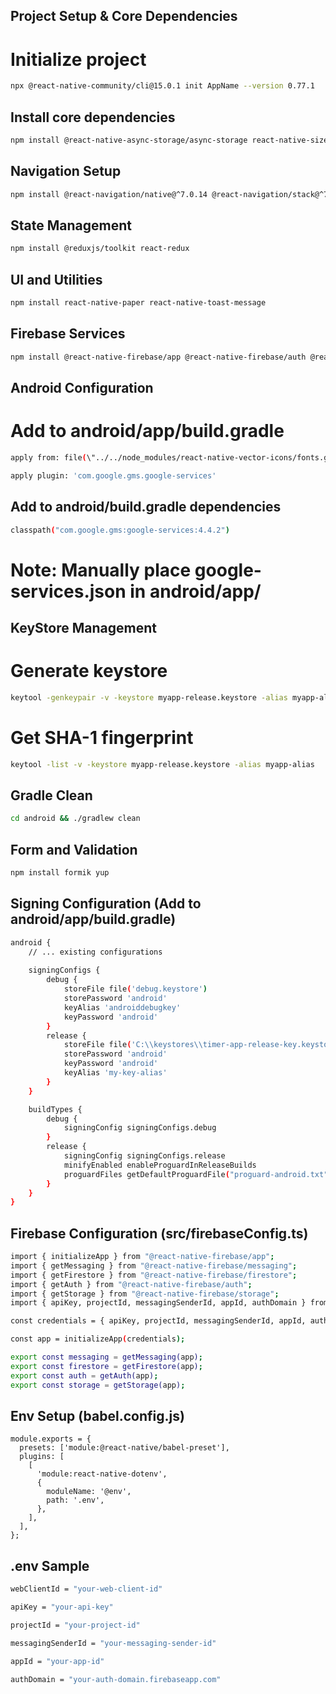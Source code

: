 ## Project Setup & Core Dependencies
# Initialize project
```bash
npx @react-native-community/cli@15.0.1 init AppName --version 0.77.1
```
## Install core dependencies
```bash
npm install @react-native-async-storage/async-storage react-native-size-matters react-native-vector-icons
```
## Navigation Setup
```bash
npm install @react-navigation/native@^7.0.14 @react-navigation/stack@^7.1.1 react-native-gesture-handler@^2.23.1 react-native-reanimated@^3.16.7 react-native-safe-area-context@^5.2.0 react-native-screens@^4.7.0
```
## State Management
```bash
npm install @reduxjs/toolkit react-redux
```
## UI and Utilities
```bash
npm install react-native-paper react-native-toast-message
```

## Firebase Services
```bash
npm install @react-native-firebase/app @react-native-firebase/auth @react-native-firebase/firestore @react-native-firebase/database @react-native-firebase/storage
```

## Android Configuration
# Add to android/app/build.gradle
```bash
apply from: file(\"../../node_modules/react-native-vector-icons/fonts.gradle\")
```
```bash
apply plugin: 'com.google.gms.google-services'
```
## Add to android/build.gradle dependencies
```bash
classpath("com.google.gms:google-services:4.4.2")
```
# Note: Manually place google-services.json in android/app/

## KeyStore Management
# Generate keystore
```bash
keytool -genkeypair -v -keystore myapp-release.keystore -alias myapp-alias -keyalg RSA -keysize 2048 -validity 10000
```
# Get SHA-1 fingerprint
```bash
keytool -list -v -keystore myapp-release.keystore -alias myapp-alias
```
## Gradle Clean
```bash
cd android && ./gradlew clean
```
## Form and Validation
```bash
npm install formik yup
```
## Signing Configuration (Add to android/app/build.gradle)
```bash
android {
    // ... existing configurations
    
    signingConfigs {
        debug {
            storeFile file('debug.keystore')
            storePassword 'android'
            keyAlias 'androiddebugkey'
            keyPassword 'android'
        }
        release {
            storeFile file('C:\\keystores\\timer-app-release-key.keystore')
            storePassword 'android'
            keyPassword 'android'
            keyAlias 'my-key-alias'
        }
    }

    buildTypes {
        debug {
            signingConfig signingConfigs.debug
        }
        release {
            signingConfig signingConfigs.release
            minifyEnabled enableProguardInReleaseBuilds
            proguardFiles getDefaultProguardFile("proguard-android.txt"), "proguard-rules.pro"
        }
    }
}
```
## Firebase Configuration (src/firebaseConfig.ts)
```bash
import { initializeApp } from "@react-native-firebase/app";
import { getMessaging } from "@react-native-firebase/messaging";
import { getFirestore } from "@react-native-firebase/firestore";
import { getAuth } from "@react-native-firebase/auth";
import { getStorage } from "@react-native-firebase/storage";
import { apiKey, projectId, messagingSenderId, appId, authDomain } from "@env";

const credentials = { apiKey, projectId, messagingSenderId, appId, authDomain };

const app = initializeApp(credentials);

export const messaging = getMessaging(app);
export const firestore = getFirestore(app);
export const auth = getAuth(app);
export const storage = getStorage(app);
```

## Env Setup (babel.config.js)
```
module.exports = {
  presets: ['module:@react-native/babel-preset'],
  plugins: [
    [
      'module:react-native-dotenv',
      {
        moduleName: '@env',
        path: '.env',
      },
    ],
  ],
};
```
## .env Sample
```bash
webClientId = "your-web-client-id"

apiKey = "your-api-key"

projectId = "your-project-id"

messagingSenderId = "your-messaging-sender-id"

appId = "your-app-id"

authDomain = "your-auth-domain.firebaseapp.com"
```
